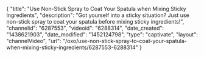 {
    "title": "Use Non-Stick Spray to Coat Your Spatula when Mixing Sticky Ingredients",
    "description": "Got yourself into a sticky situation? Just use non-stick spray to coat your spatula before mixing sticky ingredients!",
    "channelid": "6287553",
    "videoid": "6288314",
    "date_created": "1438621903",
    "date_modified": "1452124798",
    "type": "captivate",
    "layout": "channelVideo",
    "url": "\/oxo\/use-non-stick-spray-to-coat-your-spatula-when-mixing-sticky-ingredients\/6287553-6288314"
}
